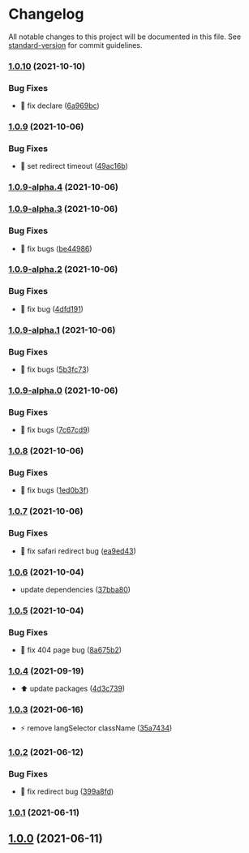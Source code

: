 # Changelog

All notable changes to this project will be documented in this file. See [standard-version](https://github.com/conventional-changelog/standard-version) for commit guidelines.

### [1.0.10](https://github.com/85Ryan/gatsby-plugin-usei18n/compare/v1.0.9...v1.0.10) (2021-10-10)


### Bug Fixes

* :bug: fix declare ([6a969bc](https://github.com/85Ryan/gatsby-plugin-usei18n/commit/6a969bc5371c39711dc7f01f77f5476044e15cfc))

### [1.0.9](https://github.com/85Ryan/gatsby-plugin-usei18n/compare/v1.0.9-alpha.4...v1.0.9) (2021-10-06)


### Bug Fixes

* :bug: set redirect timeout ([49ac16b](https://github.com/85Ryan/gatsby-plugin-usei18n/commit/49ac16b055fd67731205d98fab7b3122adcbb24f))

### [1.0.9-alpha.4](https://github.com/85Ryan/gatsby-plugin-usei18n/compare/v1.0.9-alpha.3...v1.0.9-alpha.4) (2021-10-06)

### [1.0.9-alpha.3](https://github.com/85Ryan/gatsby-plugin-usei18n/compare/v1.0.9-alpha.2...v1.0.9-alpha.3) (2021-10-06)


### Bug Fixes

* :bug: fix bugs ([be44986](https://github.com/85Ryan/gatsby-plugin-usei18n/commit/be449861b89d28fcdaf851b0813bfdb77fea8086))

### [1.0.9-alpha.2](https://github.com/85Ryan/gatsby-plugin-usei18n/compare/v1.0.9-alpha.1...v1.0.9-alpha.2) (2021-10-06)


### Bug Fixes

* :bug: fix bug ([4dfd191](https://github.com/85Ryan/gatsby-plugin-usei18n/commit/4dfd191293a24b828dee4468b7b1c4d4bec3ff89))

### [1.0.9-alpha.1](https://github.com/85Ryan/gatsby-plugin-usei18n/compare/v1.0.9-alpha.0...v1.0.9-alpha.1) (2021-10-06)


### Bug Fixes

* :bug: fix bugs ([5b3fc73](https://github.com/85Ryan/gatsby-plugin-usei18n/commit/5b3fc732731620e7e3ab19b3efc33bfbaa905185))

### [1.0.9-alpha.0](https://github.com/85Ryan/gatsby-plugin-usei18n/compare/v1.0.8...v1.0.9-alpha.0) (2021-10-06)


### Bug Fixes

* :bug: fix bugs ([7c67cd9](https://github.com/85Ryan/gatsby-plugin-usei18n/commit/7c67cd9574c82abd0a7c425be4aab40db0c4ef05))

### [1.0.8](https://github.com/85Ryan/gatsby-plugin-usei18n/compare/v1.0.7...v1.0.8) (2021-10-06)


### Bug Fixes

* :bug: fix bugs ([1ed0b3f](https://github.com/85Ryan/gatsby-plugin-usei18n/commit/1ed0b3f9f3ea996b321d74403e57976dcdbc3050))

### [1.0.7](https://github.com/85Ryan/gatsby-plugin-usei18n/compare/v1.0.6...v1.0.7) (2021-10-06)


### Bug Fixes

* :bug: fix safari redirect bug ([ea9ed43](https://github.com/85Ryan/gatsby-plugin-usei18n/commit/ea9ed430f77c859e5d39001708f7a26799b209b6))

### [1.0.6](https://github.com/85Ryan/gatsby-plugin-usei18n/compare/v1.0.5...v1.0.6) (2021-10-04)


* update dependencies ([37bba80](https://github.com/85Ryan/gatsby-plugin-usei18n/commit/37bba806d2e03d7b9d39f55c42cc21f3ba7fde00))

### [1.0.5](https://github.com/85Ryan/gatsby-plugin-usei18n/compare/v1.0.4...v1.0.5) (2021-10-04)


### Bug Fixes

* :bug: fix 404 page bug ([8a675b2](https://github.com/85Ryan/gatsby-plugin-usei18n/commit/8a675b21caf34830fc03b4889a64485490bb61c4))

### [1.0.4](https://github.com/85Ryan/gatsby-plugin-usei18n/compare/v1.0.3...v1.0.4) (2021-09-19)


* :arrow_up: update packages ([4d3c739](https://github.com/85Ryan/gatsby-plugin-usei18n/commit/4d3c73975fe7270a5ae3f51c8090ecae6a0d4802))

### [1.0.3](https://github.com/85Ryan/gatsby-plugin-usei18n/compare/v1.0.2...v1.0.3) (2021-06-16)


* :zap: remove langSelector className ([35a7434](https://github.com/85Ryan/gatsby-plugin-usei18n/commit/35a7434bfb7d766b139e9211f59621f734d867af))

### [1.0.2](https://github.com/85Ryan/gatsby-plugin-usei18n/compare/v1.0.1...v1.0.2) (2021-06-12)


### Bug Fixes

* :bug: fix redirect bug ([399a8fd](https://github.com/85Ryan/gatsby-plugin-usei18n/commit/399a8fdb3d69abf7b7abf20db22dd5251fb6b38b))

### [1.0.1](https://github.com/85Ryan/gatsby-plugin-usei18n/compare/v1.0.0...v1.0.1) (2021-06-11)

## [1.0.0](https://github.com/85Ryan/gatsby-plugin-usei18n/compare/v1.0.1...v1.0.0) (2021-06-11)
